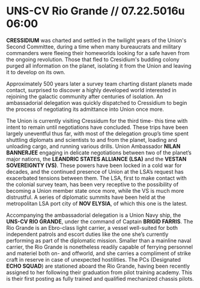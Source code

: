 # UNS-CV Rio Grande // 07.22.5016u 06:00

**CRESSIDIUM** was charted and settled in the twilight years of the Union's Second Committee, during a time when many bureaucrats and military commanders were fleeing their homeworlds looking for a safe haven from the ongoing revolution. Those that fled to Cresidium's budding colony purged all information on the planet, isolating it from the Union and leaving it to develop on its own. 

Approximately 500 years later a survey team charting distant planets made contact, surprised to discover a highly developed world interested in rejoining the galactic community after centuries of isolation. An ambassadorial delegation was quickly dispatched to Cressidium to begin the process of negotiating its admittance into Union once more. 

The Union is currently visiting Cressidum for the third time- this time with intent to remain until negotiations have concluded. These trips have been largely uneventful thus far, with most of the delegation group’s time spent shuttling diplomats and scientists to and from the planet, loading and unloading cargo, and running various drills. Union Ambassador **NILAN BANNERJEE** engaging in delicate negotiations between two of the planet’s major nations, the **LEANDRIC STATES ALLIANCE (LSA)** and the **VESTAN SOVEREIGNTY (VS)**. These powers have been locked in a cold war for decades, and the continued presence of Union at the LSA’s request has exacerbated tensions between them. The LSA, first to make contact with the colonial survey team, has been very receptive to the possibility of becoming a Union member state once more, while the VS is much more distrustful. A series of diplomatic summits have been held at the metropolitan LSA port city of **NOV ELYSIA**, of which this one is the latest.

Accompanying the ambassadorial delegation is a Union Navy ship, the **UNS-CV RIO GRANDE**, under the command of Captain **BRIGID FARRIS**. The Rio Grande is an Ebro-class light carrier, a vessel well-suited for both independent patrols and escort duties like the one she’s currently performing as part of the diplomatic mission. Smaller than a mainline naval carrier, the Rio Grande is nonetheless readily capable of ferrying personnel and materiel both on- and offworld, and she carries a compliment of strike craft in reserve in case of unexpected hostilities. The PCs (Designated **ECHO SQUAD**) are stationed aboard the Rio Grande, having been recently assigned to her following their graduation from pilot training academy. This is their first posting as fully trained and qualified mechanized chassis pilots.
